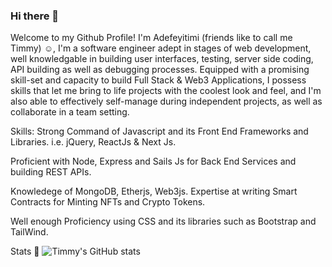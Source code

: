 ### Hi there 👋

Welcome to my Github Profile!
I'm Adefeyitimi (friends like to call me Timmy) ☺,
I'm a software engineer adept in stages of web development, well knowledgable in building user interfaces, testing, server side coding, API building as well as debugging processes.
Equipped with a promising skill-set and capacity to build Full Stack & Web3 Applications,
I possess skills that let me bring to life projects with the coolest look and feel, and I'm also able to effectively self-manage during independent projects, as well as collaborate in a team setting.

Skills:
Strong Command of Javascript and its Front End Frameworks and Libraries.
i.e. jQuery, ReactJs & Next Js.

Proficient with Node, Express and Sails Js for Back End Services and building REST APIs.

Knowledege of MongoDB, Etherjs, Web3js.
Expertise at writing Smart Contracts for Minting NFTs and Crypto Tokens.

Well enough Proficiency using CSS and its libraries such as Bootstrap and TailWind.

Stats 🔢
![Timmy's GitHub stats](https://github-readme-stats.vercel.app/api?username=TimmyIsANerd&count_private=true&show_icons=true&theme=radical)

